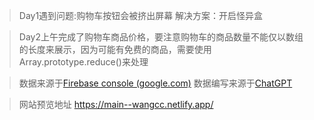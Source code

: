 > Day1遇到问题:购物车按钮会被挤出屏幕 解决方案：开启怪异盒

> Day2上午完成了购物车商品价格，要注意购物车的商品数量不能仅以数组的长度来展示，因为可能有免费的商品，需要使用 Array.prototype.reduce()来处理

> 数据来源于[Firebase console (google.com)](https://console.firebase.google.com) 数据编写来源于[ChatGPT](https://chat.openai.com/chat)

>网站预览地址 https://main--wangcc.netlify.app/
